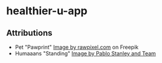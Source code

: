 # healthier-u-app

## Attributions

- Pet "Pawprint" [Image by rawpixel.com](https://www.freepik.com/free-vector/pet-logo-design-paw-vector-animal-shop-business_18246195.htm#query=paw%20print%20svg&position=2&from_view=keyword&track=ais_user&uuid=d8fc24cb-cb2f-4d40-b83d-50740874a785) on Freepik
- Humaaans "Standing" [Image by Pablo Stanley and Team](https://pablostanley.gumroad.com/?recommended_by=library&_gl=1*lkimej*_ga*Nzk4NjMxMDQyLjE3MTc1NzA0ODI.*_ga_6LJN6D94N6*MTcxNzU3MDQ4Mi4xLjEuMTcxNzU3MDU4NS4wLjAuMA..)
